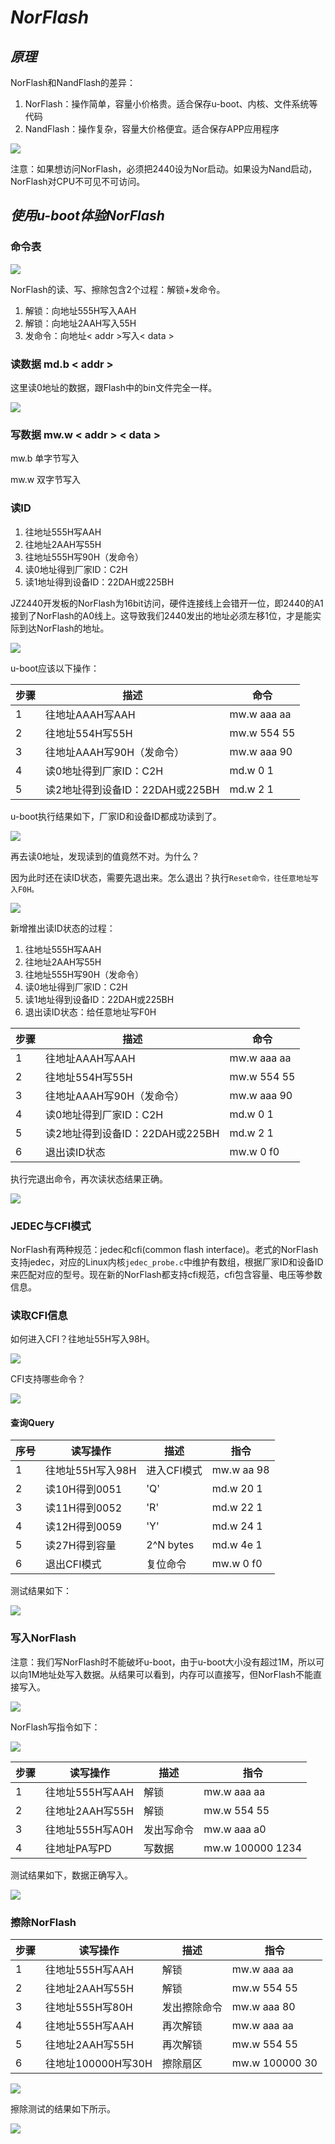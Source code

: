 # *NorFlash*

## *原理*

NorFlash和NandFlash的差异：

1. NorFlash：操作简单，容量小价格贵。适合保存u-boot、内核、文件系统等代码
2. NandFlash：操作复杂，容量大价格便宜。适合保存APP应用程序

![](https://ding-aliyun.oss-cn-shenzhen.aliyuncs.com/s3c2440/13_1_1.png)

注意：如果想访问NorFlash，必须把2440设为Nor启动。如果设为Nand启动，NorFlash对CPU不可见不可访问。

## *使用u-boot体验NorFlash*

### 命令表

![](https://ding-aliyun.oss-cn-shenzhen.aliyuncs.com/s3c2440/13_1_3.png)

NorFlash的读、写、擦除包含2个过程：解锁+发命令。

1. 解锁：向地址555H写入AAH
2. 解锁：向地址2AAH写入55H
3. 发命令：向地址< addr >写入< data >

### 读数据 md.b < addr >

这里读0地址的数据，跟Flash中的bin文件完全一样。

![](https://ding-aliyun.oss-cn-shenzhen.aliyuncs.com/s3c2440/13_1_2.png)

### 写数据 mw.w < addr > < data >

mw.b 单字节写入

mw.w 双字节写入

### 读ID

1. 往地址555H写AAH
2. 往地址2AAH写55H
3. 往地址555H写90H（发命令）
4. 读0地址得到厂家ID：C2H
5. 读1地址得到设备ID：22DAH或225BH

JZ2440开发板的NorFlash为16bit访问，硬件连接线上会错开一位，即2440的A1接到了NorFlash的A0线上。这导致我们2440发出的地址必须左移1位，才是能实际到达NorFlash的地址。

![](https://ding-aliyun.oss-cn-shenzhen.aliyuncs.com/s3c2440/13_1_4.png)

u-boot应该以下操作：

| 步骤 | 描述 | 命令 |
| ---- | ---- | --- |
| 1 | 往地址AAAH写AAH | mw.w aaa aa |
| 2 | 往地址554H写55H | mw.w 554 55 |
| 3 | 往地址AAAH写90H（发命令） | mw.w aaa 90 |
| 4 | 读0地址得到厂家ID：C2H | md.w 0 1 |
| 5 | 读2地址得到设备ID：22DAH或225BH | md.w 2 1 |

u-boot执行结果如下，厂家ID和设备ID都成功读到了。

![](https://ding-aliyun.oss-cn-shenzhen.aliyuncs.com/s3c2440/13_1_5.png)

再去读0地址，发现读到的值竟然不对。为什么？

因为此时还在读ID状态，需要先退出来。怎么退出？执行`Reset命令，往任意地址写入F0H。`

![](https://ding-aliyun.oss-cn-shenzhen.aliyuncs.com/s3c2440/13_1_6.png)

新增推出读ID状态的过程：

1. 往地址555H写AAH
2. 往地址2AAH写55H
3. 往地址555H写90H（发命令）
4. 读0地址得到厂家ID：C2H
5. 读1地址得到设备ID：22DAH或225BH
6. 退出读ID状态：给任意地址写F0H

| 步骤 | 描述 | 命令 |
| ---- | ---- | --- |
| 1 | 往地址AAAH写AAH | mw.w aaa aa |
| 2 | 往地址554H写55H | mw.w 554 55 |
| 3 | 往地址AAAH写90H（发命令） | mw.w aaa 90 |
| 4 | 读0地址得到厂家ID：C2H | md.w 0 1 |
| 5 | 读2地址得到设备ID：22DAH或225BH | md.w 2 1 |
| 6 | 退出读ID状态 | mw.w 0 f0 |

执行完退出命令，再次读状态结果正确。

![](https://ding-aliyun.oss-cn-shenzhen.aliyuncs.com/s3c2440/13_1_7.png)

### JEDEC与CFI模式

NorFlash有两种规范：jedec和cfi(common flash interface)。老式的NorFlash支持jedec，对应的Linux内核`jedec_probe.c`中维护有数组，根据厂家ID和设备ID来匹配对应的型号。现在新的NorFlash都支持cfi规范，cfi包含容量、电压等参数信息。

### 读取CFI信息

如何进入CFI？往地址55H写入98H。

![](https://ding-aliyun.oss-cn-shenzhen.aliyuncs.com/s3c2440/13_1_8.png)

CFI支持哪些命令？

![](https://ding-aliyun.oss-cn-shenzhen.aliyuncs.com/s3c2440/13_1_9.png)

#### 查询Query

| 序号 | 读写操作 | 描述 | 指令 |
| ---- | ---- | --- | -- |
|   1  | 往地址55H写入98H | 进入CFI模式 | mw.w aa 98 |
|   2  | 读10H得到0051 | 'Q' | md.w 20 1 |
|   3  | 读11H得到0052 | 'R' | md.w 22 1 |
|   4  | 读12H得到0059 | 'Y' | md.w 24 1 |
|   5  | 读27H得到容量 | 2^N bytes | md.w 4e 1 |
|   6  | 退出CFI模式   | 复位命令 | mw.w 0 f0 |

测试结果如下：

![](https://ding-aliyun.oss-cn-shenzhen.aliyuncs.com/s3c2440/13_1_10.png)

### 写入NorFlash

注意：我们写NorFlash时不能破坏u-boot，由于u-boot大小没有超过1M，所以可以向1M地址处写入数据。从结果可以看到，内存可以直接写，但NorFlash不能直接写入。

![](https://ding-aliyun.oss-cn-shenzhen.aliyuncs.com/s3c2440/13_1_11.png)

NorFlash写指令如下：

![](https://ding-aliyun.oss-cn-shenzhen.aliyuncs.com/s3c2440/13_1_12.png)

| 步骤 | 读写操作 | 描述 | 指令 |
| ---- | ------- | ---- | ---- |
|  1  | 往地址555H写AAH | 解锁 | mw.w aaa aa |
|  2  | 往地址2AAH写55H | 解锁 | mw.w 554 55 |
|  3  | 往地址555H写A0H | 发出写命令 | mw.w aaa a0 |
|  4  | 往地址PA写PD    | 写数据 | mw.w 100000 1234 |

测试结果如下，数据正确写入。

![](https://ding-aliyun.oss-cn-shenzhen.aliyuncs.com/s3c2440/13_1_13.png)

### 擦除NorFlash

| 步骤 | 读写操作 | 描述 | 指令 |
| ---- | ------- | ---- | ---- |
|  1  | 往地址555H写AAH | 解锁 | mw.w aaa aa |
|  2  | 往地址2AAH写55H | 解锁 | mw.w 554 55 |
|  3  | 往地址555H写80H | 发出擦除命令 | mw.w aaa 80 |
|  4  | 往地址555H写AAH | 再次解锁 | mw.w aaa aa |
|  5  | 往地址2AAH写55H | 再次解锁 | mw.w 554 55 |
|  6  | 往地址100000H写30H | 擦除扇区 | mw.w 100000 30 |

![](https://ding-aliyun.oss-cn-shenzhen.aliyuncs.com/s3c2440/13_1_14.png)

擦除测试的结果如下所示。

![](https://ding-aliyun.oss-cn-shenzhen.aliyuncs.com/s3c2440/13_1_15.png)
